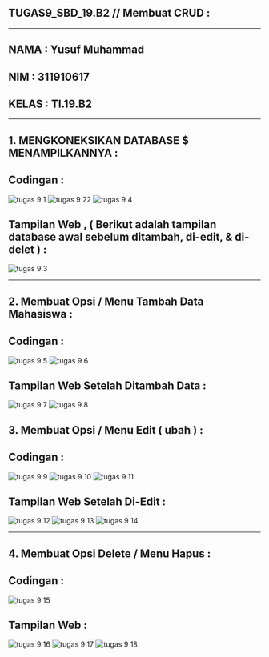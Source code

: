 ## TUGAS9_SBD_19.B2 // Membuat CRUD :

<hr>

## NAMA   : Yusuf Muhammad
## NIM    : 311910617
## KELAS  : TI.19.B2

<hr>

## 1. MENGKONEKSIKAN DATABASE $ MENAMPILKANNYA :

## Codingan :
![tugas 9 1](https://user-images.githubusercontent.com/81587959/122244982-86435f80-ceef-11eb-8396-73f3cb0d2468.PNG)
![tugas 9 22](https://user-images.githubusercontent.com/81587959/122245000-89d6e680-ceef-11eb-8360-aea77c0cab67.PNG)
![tugas 9 4](https://user-images.githubusercontent.com/81587959/122245446-ec2fe700-ceef-11eb-894c-b07526f83950.PNG)

## Tampilan Web , ( Berikut adalah tampilan database awal sebelum ditambah, di-edit, & di-delet ) :
![tugas 9 3](https://user-images.githubusercontent.com/81587959/122245487-f5b94f00-ceef-11eb-96de-58ca09340c0b.PNG)

<hr>

## 2. Membuat Opsi / Menu Tambah Data Mahasiswa :

## Codingan :
![tugas 9 5](https://user-images.githubusercontent.com/81587959/122246471-c3f4b800-cef0-11eb-87e5-294d4363c8ba.PNG)
![tugas 9 6](https://user-images.githubusercontent.com/81587959/122246492-c6efa880-cef0-11eb-87a9-820cfd6fa6cc.PNG)

## Tampilan Web Setelah Ditambah Data :
![tugas 9 7](https://user-images.githubusercontent.com/81587959/122246560-d8d14b80-cef0-11eb-97db-c20f81e9f62e.PNG)
![tugas 9 8](https://user-images.githubusercontent.com/81587959/122246575-dc64d280-cef0-11eb-8ba5-591022615010.PNG)

## 3. Membuat Opsi / Menu Edit ( ubah ) :

## Codingan : 
![tugas 9 9](https://user-images.githubusercontent.com/81587959/122247908-e5a26f00-cef1-11eb-8bba-bc12f549d425.PNG)
![tugas 9 10](https://user-images.githubusercontent.com/81587959/122247939-ec30e680-cef1-11eb-92e3-f7576f6c3de2.PNG)
![tugas 9 11](https://user-images.githubusercontent.com/81587959/122247952-ee934080-cef1-11eb-83b4-1fc356bd5519.PNG)

## Tampilan Web Setelah Di-Edit :
![tugas 9 12](https://user-images.githubusercontent.com/81587959/122248004-f81ca880-cef1-11eb-86ea-5e20f41ea513.PNG)
![tugas 9 13](https://user-images.githubusercontent.com/81587959/122248017-fa7f0280-cef1-11eb-88a8-696af62c39d4.PNG)
![tugas 9 14](https://user-images.githubusercontent.com/81587959/122248029-fc48c600-cef1-11eb-95de-1c8ef6e0180b.PNG)

<hr>

## 4. Membuat Opsi Delete / Menu Hapus :

## Codingan :
![tugas 9 15](https://user-images.githubusercontent.com/81587959/122248652-6a8d8880-cef2-11eb-8b43-1ed6fc3fe0c6.PNG)

## Tampilan Web :
![tugas 9 16](https://user-images.githubusercontent.com/81587959/122248704-75481d80-cef2-11eb-8372-9ffe9ca77406.PNG)
![tugas 9 17](https://user-images.githubusercontent.com/81587959/122248723-7a0cd180-cef2-11eb-8382-61eac8d8e8b2.PNG)
![tugas 9 18](https://user-images.githubusercontent.com/81587959/122248753-81cc7600-cef2-11eb-81f8-099c9f196e3b.PNG)















































